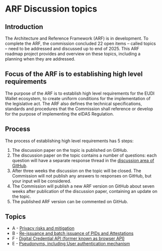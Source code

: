 # ARF Discussion topics

## Introduction

The Architecture and Reference Framework (ARF) is in development. To complete
the ARF, the commission concluded 22 open items – called topics – need to be
addressed and discussed up to end of 2025. This ARF roadmap project provides and
overview on these topics, including a planning when they are addressed.

## Focus of the ARF is to establishing high level requirements

The purpose of the ARF is to establish high level requirements for the EUDI Wallet ecosystem, to create uniform conditions for the implementation of the legislative act. The ARF also defines the technical specifications, standards and procedures that the Commission shall reference or develop for the purpose of implementing the eIDAS Regulation.

## Process

The process of establishing high level requirements has 5 steps:

1. The discussion paper on the topic is published on GitHub.
2. The discussion paper on the topic contains a number of questions: each question will have a separate response thread in the [discussion area of GitHub](https://github.com/eu-digital-identity-wallet/eudi-doc-architecture-and-reference-framework/discussions).
3. After three weeks the discussion on the topic will be closed. The Commission will not publish any answers to responses on GitHub, but your input will be considered.
4. The Commission will publish a new ARF version on GitHub about seven weeks after publication of the discussion paper, containing an update on the topic.  
5. The published ARF version can be commented on GitHub.

## Topics

+ A - [Privacy risks and mitigation](a-privacy-risks-and-mitigations.md)
+ B - [Re-issuance and batch issuance of PIDs and Attestations](b-re-issuance-and-batch-issuance-of-pids-and-attestations.md)
+ F - [Digital Credential API (former known as browser API)](f-digital-credential-api.md)
+ E - [Pseudonyms, including User authentication mechanism](e-pseudonyms-including-user-authentication-mechanism.md)
